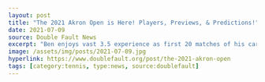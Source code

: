 ```yaml
---
layout: post
title: "The 2021 Akron Open is Here! Players, Previews, & Predictions!"
date: 2021-07-09
source: Double Fault News
excerpt: "Ben enjoys vast 3.5 experience as first 20 matches of his career were at the much higher and nigh-professional 3.5 level"
image: /assets/img/posts/2021-07-09.jpg
hyperlink: https://www.doublefault.org/post/the-2021-akron-open
tags: [category:tennis, type:news, source:doublefault]
---
```

